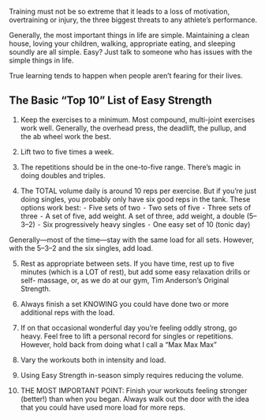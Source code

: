 Training must not be so extreme that it leads to a loss of motivation, overtraining or injury, the three biggest threats to any athlete’s performance.

Generally, the most important things in life are simple. Maintaining a clean house, loving your children, walking, appropriate eating, and sleeping soundly are all simple. Easy? Just talk to someone who has issues with the simple things in life.

True learning tends to happen when people aren’t fearing for their lives.

## The Basic “Top 10” List of Easy Strength

1. Keep the exercises to a minimum. Most compound, multi-joint exercises work well. Generally, the overhead press, the deadlift, the pullup, and the ab wheel work the best.

2. Lift two to five times a week.

3. The repetitions should be in the one-to-five range. There’s magic in doing doubles and triples.

4. The TOTAL volume daily is around 10 reps per exercise. But if you’re
just doing singles, you probably only have six good reps in the tank. These
options work best:
⁃ Five sets of two
⁃ Two sets of five
⁃ Three sets of three
⁃ A set of five, add weight. A set of three, add weight, a double (5–3–2)
⁃ Six progressively heavy singles
⁃ One easy set of 10 (tonic day)

Generally—most of the time—stay with the same load for all
sets. However, with the 5–3–2 and the six singles, add load.

5. Rest as appropriate between sets. If you have time, rest up to five minutes (which is a LOT of rest), but add some easy relaxation drills or self- massage, or, as we do at our gym, Tim Anderson’s Original Strength.

6. Always finish a set KNOWING you could have done two or more additional reps with the load.

7. If on that occasional wonderful day you’re feeling oddly strong, go heavy. Feel free to lift a personal record for singles or repetitions. However, hold back from doing what I call a “Max Max Max”

8. Vary the workouts both in intensity and load.

9. Using Easy Strength in-season simply requires reducing the volume.

10. THE MOST IMPORTANT POINT: Finish your workouts feeling stronger (better!) than when you began. Always walk out the door with the idea that you could have used more load for more reps.



